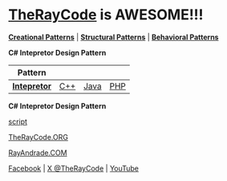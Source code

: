 # [TheRayCode](../../../README.md) is AWESOME!!!

**[Creational Patterns](../../Creational/README.md)** | **[Structural Patterns](../../Structural/README.md)** | **[Behavioral Patterns](../README.md)**

**C# Intepretor Design Pattern**

|Pattern|   |   |   |
|---|---|---|---|
| [**Intepretor**](README.md) | [C++](../../../CPP/Behavioral/Intepretor/README.md) | [Java](../../../Java/Behavioral/Intepretor/README.md) | [PHP](../../../PHP/Behavioral/Intepretor/README.md) |

**C# Intepretor Design Pattern**

[script](./script/page01.md)

[TheRayCode.ORG](https://www.TheRayCode.org)

[RayAndrade.COM](https://www.RayAndrade.com)

[Facebook](https://www.facebook.com/TheRayCode/) | [X @TheRayCode](https://www.x.com/TheRayCode/) | [YouTube](https://www.youtube.com/TheRayCode/)
